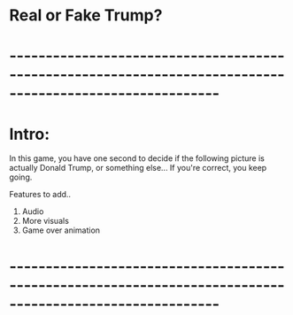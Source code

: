 
# Real or Fake Trump?
# ---------------------------------------------------------------------------------------------------------
# Intro: 
In this game, you have one second to decide if the following picture is actually Donald Trump, or something else... If you're correct, you keep going. 

Features to add..
1) Audio
2) More visuals
3) Game over animation
# ---------------------------------------------------------------------------------------------------------


